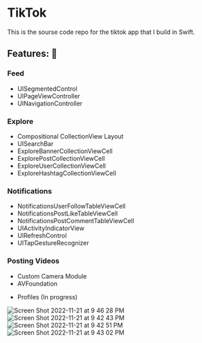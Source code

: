 # TikTok

This is the sourse code repo for the tiktok app that I build in Swift.

## Features: 🧙
### Feed
* UISegmentedControl
* UIPageViewController
* UINavigationController

### Explore
* Compositional CollectionView Layout
* UISearchBar
* ExploreBannerCollectionViewCell
* ExplorePostCollectionViewCell
* ExploreUserCollectionViewCell
* ExploreHashtagCollectionViewCell

### Notifications
* NotificationsUserFollowTableViewCell
* NotificationsPostLikeTableViewCell
* NotificationsPostCommentTableViewCell
* UIActivityIndicatorView
* UIRefreshControl
* UITapGestureRecognizer

### Posting Videos
* Custom Camera Module
* AVFoundation
- Profiles (In progress)

![Screen Shot 2022-11-21 at 9 46 28 PM](https://user-images.githubusercontent.com/78992253/203235012-83efce4a-0e84-4dc0-9724-c0fb354229de.png)
![Screen Shot 2022-11-21 at 9 42 43 PM](https://user-images.githubusercontent.com/78992253/203235003-a124c836-ef0d-42a4-a257-ad319d30bbdc.png)
![Screen Shot 2022-11-21 at 9 42 51 PM](https://user-images.githubusercontent.com/78992253/203235008-f6ed41ff-5cde-4209-bca1-c78da0161384.png)
![Screen Shot 2022-11-21 at 9 43 02 PM](https://user-images.githubusercontent.com/78992253/203235009-5e2337a7-fff0-4011-8b64-750b47285a7f.png)


